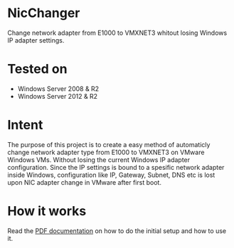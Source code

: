 # NicChanger
Change network adapter from E1000 to VMXNET3 whitout losing Windows IP adapter settings.

# Tested on
+ Windows Server 2008 & R2
+ Windows Server 2012 & R2

# Intent
The purpose of this project is to create a easy method of automaticly change network adapter type from E1000 to VMXNET3 on VMware Windows VMs. Without losing the current Windows IP adapter configuration. Since the IP settings is bound to a spesific network adapter inside Windows, configuration like IP, Gateway, Subnet, DNS etc is lost upon NIC adapter change in VMware after first boot.

# How it works
Read the [PDF documentation](https://github.com/fredrik444/NicChanger/blob/master/Setup_NicChanger.pdf) on how to do the initial setup and how to use it.
